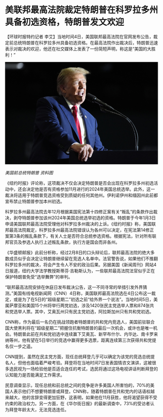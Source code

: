 # 美联邦最高法院裁定特朗普在科罗拉多州具备初选资格，特朗普发文欢迎

【环球时报特约记者
李艾】当地时间4日，美国联邦最高法院在官网发布公告，裁定前总统特朗普在科罗拉多州具备初选资格。在最高法院作出裁决后，特朗普迅速表示对裁决的欢迎，他还在社交媒体上发表了一份简短声明，称这是“美国的大胜利！”

![65f1109ec0719a8010796fbec8bcce31.jpg](https://raw.githubusercontent.com/qqhsx/qqnews_image/main/2024/03/05/美联邦最高法院裁定特朗普在科罗拉多州具备初选资格，特朗普发文欢迎/65f1109ec0719a8010796fbec8bcce31.jpg)

_美国前总统特朗普 资料图_

《纽约时报》评论称，这项裁决不仅会决定特朗普是否会出现在科罗拉多州初选活动中，还会决定他是否有资格参加11月进行的2024年美国总统选举。此外，这一裁决将适用于特朗普竞选资格受到质疑的任何其他州。伊利诺伊州和缅因州此前都宣布禁止特朗普参加本州初选。

科罗拉多州最高法院去年12月根据美国宪法第十四修正案有关“叛乱”的条款作出裁决，剥夺特朗普参加该州2024年美国总统选举初选的资格。特朗普于今年1月3日申请美国联邦最高法院受理他对科罗拉多州裁决的上诉。《纽约时报》称，美国联邦最高法院裁定，科罗拉多州最高法院错误认为各州可以决定，在宪法第14修正案第3条的叛乱条款下，有关人士是否符合总统参选资格。根据宪法，针对所有联邦官员及参选人执行上述叛乱条款，执行方是国会而非各州。

《华盛顿邮报》此前分析称，经过2月8日的口头辩论后，联邦最高法院的绝大多数成员似乎会决定让特朗普继续留在竞选人名单中。法官警告说，如果他们不推翻科罗拉多州的裁决，将会产生令人不安的政治后果。另据美国《新闻周刊》网站4日报道，纽约大学法学教授斯蒂芬·吉勒斯认为，一些联邦最高法院法官似乎正在保护特朗普免受“选举舞弊”的审判。

“联邦最高法院安排在休庭日发布裁决公告，这一不同寻常的举措引发外界猜测。”美国有线电视新闻网（CNN）4日称，美国联邦最高法院选在4日公布这一裁定，或是为了在5日的“超级星期二”初选之前“给外界一个说法”。当地时间5日，美属萨摩亚和美国15个州将举行两党初选，涉及1420张民主党选举人票和874张共和党选举人票。其中，艾奥瓦州只有民主党初选，阿拉斯加州只有共和党初选。

CNN称，作为最后一名仍在挑战领跑者特朗普的共和党内竞选人，美国前驻联合国大使黑利将在“超级星期二”把握住抗衡特朗普的最后一次机会，或许也是唯一机会。特朗普此前在共和党初选中连续赢下艾奥瓦、新罕布什尔、内华达、南卡罗来纳等州，他有望在5日举行的竞选中赢得更多选票，距离连续第三次获得共和党提名仅一步之遥。

CNN提到，虽然在民主党方面，现任总统拜登几乎可以确定为该党的竞选总统提名人，但他也面临着严峻考验。拜登将在当地时间7日发表国情咨文演讲，这被很多选民视为一场检验他是否适合连任的考试，选民将通过这场电视讲话判断拜登的认知能力是否能满足工作需求。

民意调查显示，现任总统和前总统之间的竞争是许多美国人所害怕的，70%的美国人表示他们不想要特朗普或拜登。CNN称，随着特朗普在共和党内的话语权越来越大，他的言辞变得更加狂野，这表明，如果他在11月获胜，他将渴望获得不受约束的政治权力。另一方面，在《华尔街日报》的最新调查中，73%的受访者认为拜登年龄太大，无法竞选连任。

